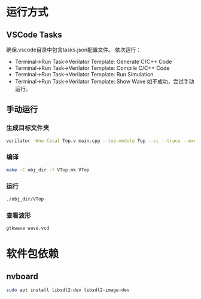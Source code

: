 # 运行方式
## VSCode Tasks
确保.vscode目录中包含tasks.json配置文件。
依次运行：
- Terminal->Run Task->Verilator Template: Generate C/C++ Code
- Terminal->Run Task->Verilator Template: Compile C/C++ Code
- Terminal->Run Task->Verilator Template: Run Simulation
- Terminal->Run Task->Verilator Template: Show Wave
如不成功，尝试手动运行。
## 手动运行
### 生成目标文件夹
```bash
verilator -Wno-fatal Top.v main.cpp --top-module Top --cc --trace --exe
```
### 编译
```bash
make -C obj_dir -f VTop.mk VTop
```
### 运行
```bash
./obj_dir/VTop
```
### 查看波形
```bash
gtkwave wave.vcd
```

# 软件包依赖
## nvboard
```bash
sudo apt install libsdl2-dev libsdl2-image-dev
```